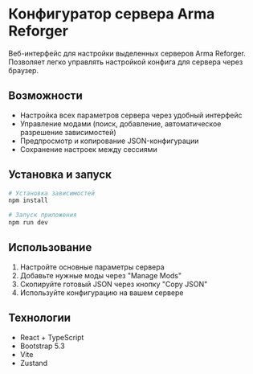 # Конфигуратор сервера Arma Reforger

Веб-интерфейс для настройки выделенных серверов Arma Reforger. Позволяет легко управлять настройкой конфига для сервера через браузер.

## Возможности

- Настройка всех параметров сервера через удобный интерфейс
- Управление модами (поиск, добавление, автоматическое разрешение зависимостей)
- Предпросмотр и копирование JSON-конфигурации
- Сохранение настроек между сессиями

## Установка и запуск

```bash
# Установка зависимостей
npm install

# Запуск приложения
npm run dev
```

## Использование

1. Настройте основные параметры сервера
2. Добавьте нужные моды через "Manage Mods"
3. Скопируйте готовый JSON через кнопку "Copy JSON"
4. Используйте конфигурацию на вашем сервере

## Технологии

- React + TypeScript
- Bootstrap 5.3
- Vite
- Zustand
